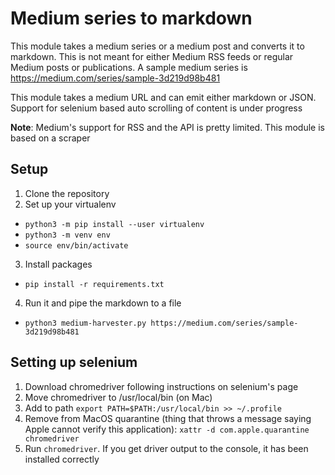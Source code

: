 # Medium series to markdown

This module takes a medium series or a medium post and converts
it to markdown. This is not meant for either Medium RSS feeds or regular Medium posts or publications.
A sample medium series is https://medium.com/series/sample-3d219d98b481 

This module takes a medium URL and can emit either markdown or JSON. Support for selenium based auto scrolling of content is under progress

**Note**: Medium's support for RSS and the API is pretty limited. This module is based on a scraper  

## Setup 
1. Clone the repository
2. Set up your virtualenv
- `python3 -m pip install --user virtualenv`
- `python3 -m venv env`
- `source env/bin/activate`
3. Install packages 
- `pip install -r requirements.txt`
4. Run it and pipe the markdown to a file
- `python3 medium-harvester.py https://medium.com/series/sample-3d219d98b481`




## Setting up selenium 
1. Download chromedriver following instructions on selenium's page 
2. Move chromedriver to /usr/local/bin (on Mac)
3. Add to path `export PATH=$PATH:/usr/local/bin >> ~/.profile`
4. Remove from MacOS quarantine (thing that throws a message saying Apple cannot verify this application): `xattr -d com.apple.quarantine chromedriver`
5. Run `chromedriver`. If you get driver output to the console, it has been installed correctly